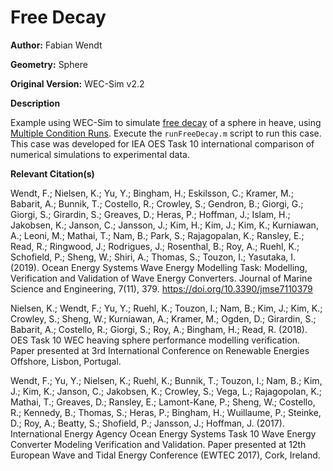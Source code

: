 # Free Decay 

**Author:**	Fabian Wendt

**Geometry:**	Sphere

**Original Version:**	WEC-Sim v2.2

**Description**

Example using WEC-Sim to simulate [free decay](https://wec-sim.github.io/WEC-Sim/main/user/advanced_features.html#decay-tests) of a sphere in heave, using [Multiple Condition Runs](https://wec-sim.github.io/WEC-Sim/main/user/advanced_features.html#multiple-condition-runs-mcr).  Execute the `runFreeDecay.m` script to run this case. This case was developed for IEA OES Task 10 international comparison of numerical simulations to experimental data.

**Relevant Citation(s)**

Wendt, F.; Nielsen, K.; Yu, Y.; Bingham, H.; Eskilsson, C.; Kramer, M.; Babarit, A.; Bunnik, T.; Costello, R.; Crowley, S.; Gendron, B.; Giorgi, G.; Giorgi, S.; Girardin, S.; Greaves, D.; Heras, P.; Hoffman, J.; Islam, H.; Jakobsen, K.; Janson, C.; Jansson, J.; Kim, H.; Kim, J.; Kim, K.; Kurniawan, A.; Leoni, M.; Mathai, T.; Nam, B.; Park, S.; Rajagopalan, K.; Ransley, E.; Read, R.; Ringwood, J.; Rodrigues, J.; Rosenthal, B.; Roy, A.; Ruehl, K.; Schofield, P.; Sheng, W.; Shiri, A.; Thomas, S.; Touzon, I.; Yasutaka, I. (2019). Ocean Energy Systems Wave Energy Modelling Task: Modelling, Verification and Validation of Wave Energy Converters. Journal of Marine Science and Engineering, 7(11), 379. https://doi.org/10.3390/jmse7110379 

Nielsen, K.; Wendt, F.; Yu, Y.; Ruehl, K.; Touzon, I.; Nam, B.; Kim, J.; Kim, K.; Crowley, S.; Sheng, W.; Kurniawan, A.; Kramer, M.; Ogden, D.; Girardin, S.; Babarit, A.; Costello, R.; Giorgi, S.; Roy, A.; Bingham, H.; Read, R. (2018). OES Task 10 WEC heaving sphere performance modelling verification. Paper presented at 3rd International Conference on Renewable Energies Offshore, Lisbon, Portugal.

Wendt, F.; Yu, Y.; Nielsen, K.; Ruehl, K.; Bunnik, T.; Touzon, I.; Nam, B.; Kim, J.; Kim, K.; Janson, C.; Jakobsen, K.; Crowley, S.; Vega, L.; Rajagopolan, K.; Mathai, T.; Greaves, D.; Ransley, E.; Lamont-Kane, P.; Sheng, W.; Costello, R.; Kennedy, B.; Thomas, S.; Heras, P.; Bingham, H.; Wuillaume, P.; Steinke, D.; Roy, A.; Beatty, S.; Shofield, P.; Jansson, J.; Hoffman, J. (2017). International Energy Agency Ocean Energy Systems Task 10 Wave Energy Converter Modeling Verification and Validation. Paper presented at 12th European Wave and Tidal Energy Conference (EWTEC 2017), Cork, Ireland.


